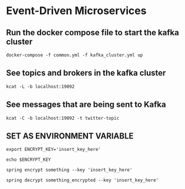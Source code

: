 # Event-Driven Microservices

## Run the docker compose file to start the kafka cluster

```shell
docker-compose -f common.yml -f kafka_cluster.yml up
```

## See topics and brokers in the kafka cluster
```shell
kcat -L -b localhost:19092
```

## See messages that are being sent to Kafka
```shell
kcat -C -b localhost:19092 -t twitter-topic
```

## SET AS ENVIRONMENT VARIABLE
```shell
export ENCRYPT_KEY='insert_key_here'
```

```shell
echo $ENCRYPT_KEY    
```

```shell
spring encrypt something --key 'insert_key_here'
``` 
```shell
spring decrypt something_encrypted --key 'insert_key_here'
``` 